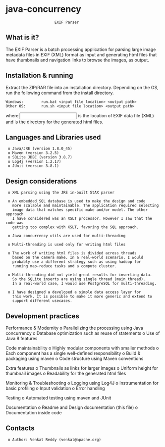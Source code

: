 # java-concurrency

                          EXIF Parser

  What is it?
  -----------
  The EXIF Parser is a batch processing application for parsing large
  image metadata files in EXIF (XML) format as input and generating html files 
  that have thumbnails and navigation links to browse the images, as output.
  
  Installation & running
  ----------------------
  Extract the ZIP/RAR file into an installation directory.
  Depending on the OS, run the following command from the install directory.
  
	Windows:        run.bat <input file location> <output path>
	Other OS:       run.sh <input file location> <output path>  
  
  where <input file location> is the location of EXIF data file (XML)
  and <output path> is the directory for the generated html files.
  
  Languages and Libraries used
  ----------------------------
     o Java/JRE (version 1.8.0_45)
     o Maven (version 3.2.5)
     o SQLite JDBC (version 3.8.7)
     o Log4j (version 1.2.17)
     o JUnit (version 3.8.1)
     
  Design considerations
  ---------------------
     o XML parsing using the JRE in-built StAX parser
     
     o An embedded SQL database is used to make the design and code 
       more scalable and maintainable. The application required selecting
       image data that matches specific make and/or model. The other approach
       I have considered was an XSLT processor. However I saw that the code was 
       getting too complex with XSLT, favoring the SQL approach.
     
     o Java concurrency utils are used for multi-threading
     
     o Multi-threading is used only for writing html files
     
     o The work of writing html files is divided across threads
       based on the camera make. In a real-world scenario, I would 
       probably use a different strategy such as using hadoop for 
       running map-reduce tasks and a compute cluster.
     
     o Multi-threading did not yield great results for inserting data.
       So the SQLite inserts are using single thread (main thread).
       In a real-world case, I would use PostgreSQL for multi-threading.
       
     o I have designed a developed a simple data access layer for
       this work. It is possible to make it more generic and extend to 
       support different usecases.
       
  Development practices
  --------------------
  Performance & Modernity
     o Parallelizing the processing using Java concurrency
     o Database optimization such as reuse of statements
     o Use of Java 8 features

  Code maintainability
     o Highly modular components with smaller methods
     o Each component has a single well-defined responsibility
     o Build & packaging using maven
     o Code structure using Maven conventions
  
  Extra features
     o Thumbnails as links for larger images
     o Uniform height for thumbnail images
     o Readability for the generated html files
  
  Monitoring & Troubleshooting
     o Logging using Log4J 
     o Instrumentation for basic profiling
     o Input validation
     o Error handling

  Testing
     o Automated testing using maven and JUnit

  Documentation
     o Readme and Design documentation (this file)
     o Documentation inside code
  
  Contacts
  --------

     o Author: Venkat Reddy (venkat@apache.org)
